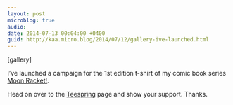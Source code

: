 ```yaml
---
layout: post
microblog: true
audio: 
date: 2014-07-13 00:04:00 +0400
guid: http://kaa.micro.blog/2014/07/12/gallery-ive-launched.html
---
```

[gallery]
<p>I&rsquo;ve launched a campaign for the 1st edition t-shirt of my comic book series <a href="http://moonracket.com">Moon Racket!</a>.</p>

<p>Head on over to the <a href="http://teespring.com/moonracket">Teespring</a> page and show your support. Thanks.</p>
